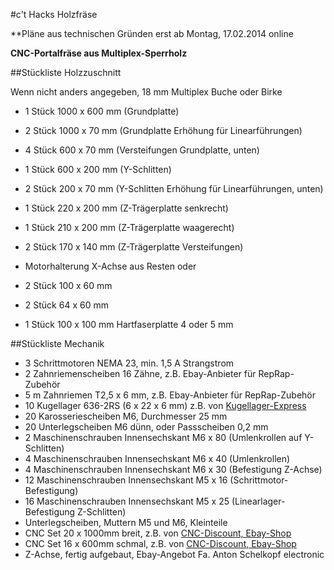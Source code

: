 #c't Hacks Holzfräse

**Pläne aus technischen Gründen erst ab Montag, 17.02.2014 online

**CNC-Portalfräse aus Multiplex-Sperrholz**

##Stückliste Holzzuschnitt

Wenn nicht anders angegeben, 18 mm Multiplex Buche oder Birke

* 1 Stück 1000 x 600 mm (Grundplatte)
* 2 Stück 1000 x 70 mm (Grundplatte Erhöhung für Linearführungen)
* 4 Stück 600 x 70 mm (Versteifungen Grundplatte, unten)
* 1 Stück 600 x 200 mm (Y-Schlitten)
* 2 Stück 200 x 70 mm (Y-Schlitten Erhöhung für Linearführungen, unten)
* 1 Stück 220 x 200 mm (Z-Trägerplatte senkrecht)
* 1 Stück 210 x 200 mm (Z-Trägerplatte waagerecht)
* 2 Stück 170 x 140 mm (Z-Trägerplatte Versteifungen)

* Motorhalterung X-Achse aus Resten oder 
* 2 Stück 100 x 60 mm
* 2 Stück 64 x 60 mm
* 1 Stück 100 x 100 mm Hartfaserplatte 4 oder 5 mm

##Stückliste Mechanik

* 3 Schrittmotoren NEMA 23, min. 1,5 A Strangstrom
* 2 Zahnriemenscheiben 16 Zähne, z.B. Ebay-Anbieter für RepRap-Zubehör
* 5 m Zahnriemen T2,5 x 6 mm, z.B. Ebay-Anbieter für RepRap-Zubehör
* 10 Kugellager 636-2RS (6 x 22 x 6 mm) z.B. von [Kugellager-Express](http://www.kugellager-express.de/Miniatur-Kugellager-/Miniatur-Kugellager-6--/-Miniatur-Kugellager---636---636z---636rs---6x22x7-mm.html)
* 20 Karosseriescheiben M6, Durchmesser 25 mm
* 20 Unterlegscheiben M6 dünn, oder Passscheiben 0,2 mm
* 2 Maschinenschrauben Innensechskant M6 x 80 (Umlenkrollen auf Y-Schlitten)
* 4 Maschinenschrauben Innensechskant M6 x 40 (Umlenkrollen)
* 4 Maschinenschrauben Innensechskant M6 x 30 (Befestigung Z-Achse)
* 12 Maschinenschrauben Innensechskant M5 x 16 (Schrittmotor-Befestigung)
* 16 Maschinenschrauben Innensechskant M5 x 25 (Linearlager-Befestigung Z-Schlitten)
* Unterlegscheiben, Muttern M5 und M6, Kleinteile
* CNC Set 20 x 1000mm breit, z.B. von [CNC-Discount, Ebay-Shop](http://www.cnc-discount.de)
* CNC Set 16 x 600mm schmal, z.B. von [CNC-Discount, Ebay-Shop](http://www.cnc-discount.de)
* Z-Achse, fertig aufgebaut, Ebay-Angebot Fa. Anton Schelkopf electronic
